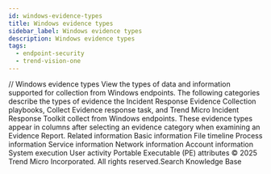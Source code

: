 ```yaml
---
id: windows-evidence-types
title: Windows evidence types
sidebar_label: Windows evidence types
description: Windows evidence types
tags:
  - endpoint-security
  - trend-vision-one
---
```


/*<![CDATA[*/ $('#title').html($('meta[name=map-description]').attr('content')); /*]]>*/ Windows evidence types View the types of data and information supported for collection from Windows endpoints. The following categories describe the types of evidence the Incident Response Evidence Collection playbooks, Collect Evidence response task, and Trend Micro Incident Response Toolkit collect from Windows endpoints. These evidence types appear in columns after selecting an evidence category when examining an Evidence Report. Related information Basic information File timeline Process information Service information Network information Account information System execution User activity Portable Executable (PE) attributes © 2025 Trend Micro Incorporated. All rights reserved.Search Knowledge Base